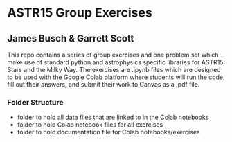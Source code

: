 # ASTR15 Group Exercises
## James Busch & Garrett Scott
This repo contains a series of group exercises and one problem set which make use of standard python and astrophysics specific libraries for ASTR15: Stars and the Milky Way. The exercises are .ipynb files which are designed to be used with the Google Colab platform where students will run the code, fill out their answers, and submit their work to Canvas as a .pdf file.
### Folder Structure
* folder to hold all data files that are linked to in the Colab notebooks
* folder to hold Colab notebook files for all exercises
* folder to hold documentation file for Colab notebooks/exercises
